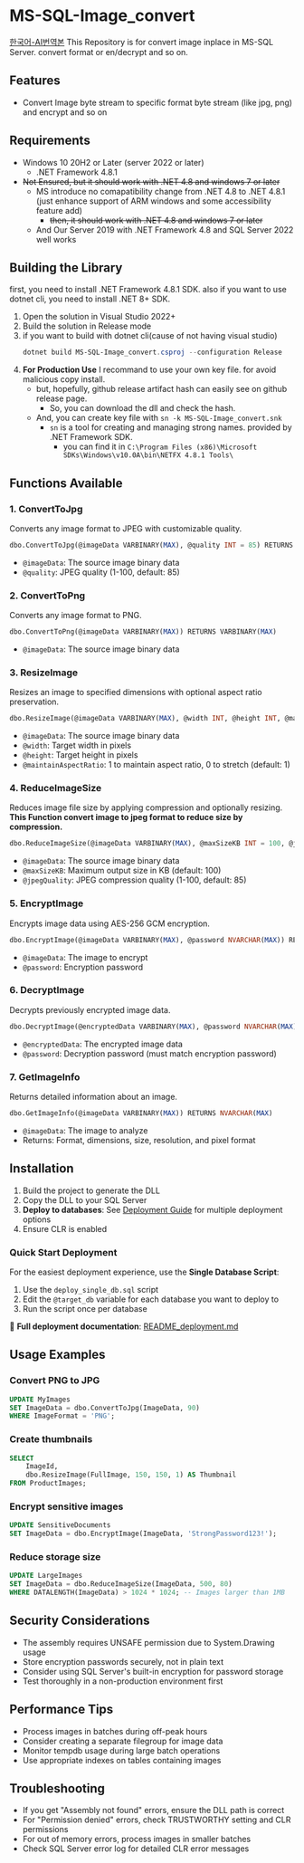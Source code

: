# MS-SQL-Image_convert
[한국어-AI번역본](readme.ko.md)
This Repository is for convert image inplace in MS-SQL Server.
convert format or en/decrypt and so on.

## Features

- Convert Image byte stream to specific format byte stream (like jpg, png) and encrypt and so on

## Requirements

- Windows 10 20H2 or Later (server 2022 or later)
  - .NET Framework 4.8.1
- ~~Not Ensured, but it should work with .NET 4.8 and windows 7 or later~~
  - MS introduce no comapatibility change from .NET 4.8 to .NET 4.8.1 (just enhance support of ARM windows and some accessibility feature add)
    - ~~then, it should work with .NET 4.8 and windows 7 or later~~
  - And Our Server 2019 with .NET Framework 4.8 and SQL Server 2022 well works 

## Building the Library

first, you need to install .NET Framework 4.8.1 SDK.
also if you want to use dotnet cli, you need to install .NET 8+ SDK.

1. Open the solution in Visual Studio 2022+
2. Build the solution in Release mode
3. if you want to build with dotnet cli(cause of not having visual studio)
   ```powershell
   dotnet build MS-SQL-Image_convert.csproj --configuration Release
   ```
4. **For Production Use** I recommand to use your own key file. for avoid malicious copy install.
    - but, hopefully, github release artifact hash can easily see on github release page.
        - So, you can download the dll and check the hash.
    - And, you can create key file with `sn -k MS-SQL-Image_convert.snk`
        - `sn` is a tool for creating and managing strong names. provided by .NET Framework SDK.
            - you can find it in `C:\Program Files (x86)\Microsoft SDKs\Windows\v10.0A\bin\NETFX 4.8.1 Tools\`

## Functions Available

### 1. ConvertToJpg
Converts any image format to JPEG with customizable quality.
```sql
dbo.ConvertToJpg(@imageData VARBINARY(MAX), @quality INT = 85) RETURNS VARBINARY(MAX)
```
- `@imageData`: The source image binary data
- `@quality`: JPEG quality (1-100, default: 85)

### 2. ConvertToPng
Converts any image format to PNG.
```sql
dbo.ConvertToPng(@imageData VARBINARY(MAX)) RETURNS VARBINARY(MAX)
```
- `@imageData`: The source image binary data

### 3. ResizeImage
Resizes an image to specified dimensions with optional aspect ratio preservation.
```sql
dbo.ResizeImage(@imageData VARBINARY(MAX), @width INT, @height INT, @maintainAspectRatio BIT = 1) RETURNS VARBINARY(MAX)
```
- `@imageData`: The source image binary data
- `@width`: Target width in pixels
- `@height`: Target height in pixels
- `@maintainAspectRatio`: 1 to maintain aspect ratio, 0 to stretch (default: 1)

### 4. ReduceImageSize
Reduces image file size by applying compression and optionally resizing.
**This Function convert image to jpeg format to reduce size by compression.**
```sql
dbo.ReduceImageSize(@imageData VARBINARY(MAX), @maxSizeKB INT = 100, @jpegQuality INT = 85) RETURNS VARBINARY(MAX)
```
- `@imageData`: The source image binary data
- `@maxSizeKB`: Maximum output size in KB (default: 100)
- `@jpegQuality`: JPEG compression quality (1-100, default: 85)

### 5. EncryptImage
Encrypts image data using AES-256 GCM encryption.
```sql
dbo.EncryptImage(@imageData VARBINARY(MAX), @password NVARCHAR(MAX)) RETURNS VARBINARY(MAX)
```
- `@imageData`: The image to encrypt
- `@password`: Encryption password

### 6. DecryptImage
Decrypts previously encrypted image data.
```sql
dbo.DecryptImage(@encryptedData VARBINARY(MAX), @password NVARCHAR(MAX)) RETURNS VARBINARY(MAX)
```
- `@encryptedData`: The encrypted image data
- `@password`: Decryption password (must match encryption password)

### 7. GetImageInfo
Returns detailed information about an image.
```sql
dbo.GetImageInfo(@imageData VARBINARY(MAX)) RETURNS NVARCHAR(MAX)
```
- `@imageData`: The image to analyze
- Returns: Format, dimensions, size, resolution, and pixel format

## Installation

1. Build the project to generate the DLL
2. Copy the DLL to your SQL Server
3. **Deploy to databases**: See [Deployment Guide](README_deployment.md) for multiple deployment options
4. Ensure CLR is enabled

### Quick Start Deployment

For the easiest deployment experience, use the **Single Database Script**:

1. Use the `deploy_single_db.sql` script
2. Edit the `@target_db` variable for each database you want to deploy to
3. Run the script once per database

📖 **Full deployment documentation**: [README_deployment.md](README_deployment.md)

## Usage Examples

### Convert PNG to JPG
```sql
UPDATE MyImages
SET ImageData = dbo.ConvertToJpg(ImageData, 90)
WHERE ImageFormat = 'PNG';
```

### Create thumbnails
```sql
SELECT 
    ImageId,
    dbo.ResizeImage(FullImage, 150, 150, 1) AS Thumbnail
FROM ProductImages;
```

### Encrypt sensitive images
```sql
UPDATE SensitiveDocuments
SET ImageData = dbo.EncryptImage(ImageData, 'StrongPassword123!');
```

### Reduce storage size
```sql
UPDATE LargeImages
SET ImageData = dbo.ReduceImageSize(ImageData, 500, 80)
WHERE DATALENGTH(ImageData) > 1024 * 1024; -- Images larger than 1MB
```

## Security Considerations

- The assembly requires UNSAFE permission due to System.Drawing usage
- Store encryption passwords securely, not in plain text
- Consider using SQL Server's built-in encryption for password storage
- Test thoroughly in a non-production environment first

## Performance Tips

- Process images in batches during off-peak hours
- Consider creating a separate filegroup for image data
- Monitor tempdb usage during large batch operations
- Use appropriate indexes on tables containing images

## Troubleshooting

- If you get "Assembly not found" errors, ensure the DLL path is correct
- For "Permission denied" errors, check TRUSTWORTHY setting and CLR permissions
- For out of memory errors, process images in smaller batches
- Check SQL Server error log for detailed CLR error messages


